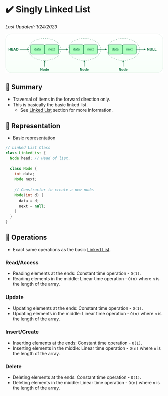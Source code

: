 # :heavy_check_mark: Singly Linked List
*Last Updated: 1/24/2023*

![Image of a linked list](../../images/data-structures/linear/linked-list/singly-linked-list.png)

## :round_pushpin: Summary
- Traversal of items in the forward direction only.
- This is basically the basic linked list.
  - See [Linked List](linked-list.md) section for more information.

## :round_pushpin: Representation
- Basic representation
```java
// Linked List Class
class LinkedList {
  Node head; // Head of list.

  class Node {
    int data;
    Node next;

    // Constructor to create a new node.
    Node(int d) {
      data = d;
      next = null;
    }
  }
}
```

## :round_pushpin: Operations
- Exact same operations as the basic [Linked List](linked-list.md).
### Read/Access
- Reading elements at the ends: Constant time operation - `O(1)`.
- Reading elements in the middle: Linear time operation - `O(n)` where `n` is the length of the array.

### Update
- Updating elements at the ends: Constant time operation - `O(1)`.
- Updating elements in the middle: Linear time operation - `O(n)` where `n` is the length of the array.

### Insert/Create
- Inserting elements at the ends: Constant time operation - `O(1)`.
- Inserting elements in the middle: Linear time operation - `O(n)` where `n` is the length of the array.

### Delete
- Deleting elements at the ends: Constant time operation - `O(1)`.
- Deleting elements in the middle: Linear time operation - `O(n)` where `n` is the length of the array.
